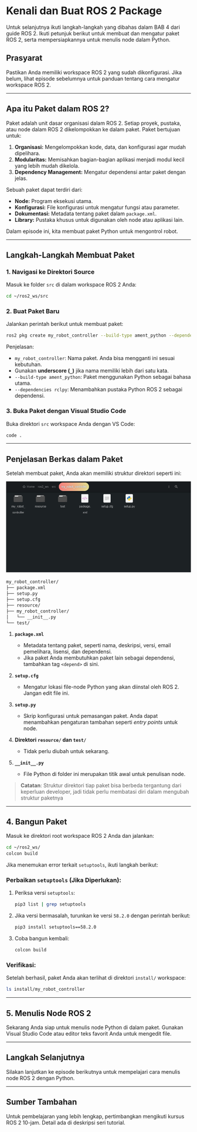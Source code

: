 # Kenali dan Buat ROS 2 Package

Untuk selanjutnya ikuti langkah-langkah yang dibahas dalam BAB 4 dari guide ROS 2. Ikuti petunjuk berikut untuk membuat dan mengatur paket ROS 2, serta mempersiapkannya untuk menulis node dalam Python.

## Prasyarat
Pastikan Anda memiliki workspace ROS 2 yang sudah dikonfigurasi. Jika belum, lihat episode sebelumnya untuk panduan tentang cara mengatur workspace ROS 2.

---

## **Apa itu Paket dalam ROS 2?**

Paket adalah unit dasar organisasi dalam ROS 2. Setiap proyek, pustaka, atau node dalam ROS 2 dikelompokkan ke dalam paket. Paket bertujuan untuk:

1. **Organisasi:** Mengelompokkan kode, data, dan konfigurasi agar mudah dipelihara.
2. **Modularitas:** Memisahkan bagian-bagian aplikasi menjadi modul kecil yang lebih mudah dikelola.
3. **Dependency Management:** Mengatur dependensi antar paket dengan jelas.

Sebuah paket dapat terdiri dari:
- **Node:** Program eksekusi utama.
- **Konfigurasi:** File konfigurasi untuk mengatur fungsi atau parameter.
- **Dokumentasi:** Metadata tentang paket dalam `package.xml`.
- **Library:** Pustaka khusus untuk digunakan oleh node atau aplikasi lain.

Dalam episode ini, kita membuat paket Python untuk mengontrol robot.

---

## **Langkah-Langkah Membuat Paket**

### **1. Navigasi ke Direktori Source**
Masuk ke folder `src` di dalam workspace ROS 2 Anda:
```bash
cd ~/ros2_ws/src
```

### **2. Buat Paket Baru**
Jalankan perintah berikut untuk membuat paket:
```bash
ros2 pkg create my_robot_controller --build-type ament_python --dependencies rclpy
```
Penjelasan:
- `my_robot_controller`: Nama paket. Anda bisa mengganti ini sesuai kebutuhan.
- Gunakan **underscore (`_`)** jika nama memiliki lebih dari satu kata.
- `--build-type ament_python`: Paket menggunakan Python sebagai bahasa utama.
- `--dependencies rclpy`: Menambahkan pustaka Python ROS 2 sebagai dependensi.

### **3. Buka Paket dengan Visual Studio Code**
Buka direktori `src` workspace Anda dengan VS Code:
```bash
code .
```

---

## **Penjelasan Berkas dalam Paket**
Setelah membuat paket, Anda akan memiliki struktur direktori seperti ini:
   <p align="center">
     <img src="images/package.png" alt="package" />
   </p>

```plaintext
my_robot_controller/
├── package.xml
├── setup.py
├── setup.cfg
├── resource/
├── my_robot_controller/
│   └── __init__.py
└── test/
```

1. **`package.xml`**
   - Metadata tentang paket, seperti nama, deskripsi, versi, email pemelihara, lisensi, dan dependensi.
   - Jika paket Anda membutuhkan paket lain sebagai dependensi, tambahkan tag `<depend>` di sini.

2. **`setup.cfg`**
   - Mengatur lokasi file-node Python yang akan diinstal oleh ROS 2. Jangan edit file ini.

3. **`setup.py`**
   - Skrip konfigurasi untuk pemasangan paket. Anda dapat menambahkan pengaturan tambahan seperti _entry points_ untuk node.

4. **Direktori `resource/` dan `test/`**
   - Tidak perlu diubah untuk sekarang.

5. **`__init__.py`**
   - File Python di folder ini merupakan titik awal untuk penulisan node.

> **Catatan**: Struktur direktori tiap paket bisa berbeda tergantung dari keperluan developer, jadi tidak perlu membatasi diri dalam mengubah struktur paketnya

---

## **4. Bangun Paket**
Masuk ke direktori root workspace ROS 2 Anda dan jalankan:
```bash
cd ~/ros2_ws/
colcon build
```

Jika menemukan error terkait `setuptools`, ikuti langkah berikut:

### Perbaikan `setuptools` (Jika Diperlukan):
1. Periksa versi `setuptools`:
   ```bash
   pip3 list | grep setuptools
   ```

2. Jika versi bermasalah, turunkan ke versi `58.2.0` dengan perintah berikut:
   ```bash
   pip3 install setuptools==58.2.0
   ```

3. Coba bangun kembali:
   ```bash
   colcon build
   ```

### Verifikasi:
Setelah berhasil, paket Anda akan terlihat di direktori `install/` workspace:
```bash
ls install/my_robot_controller
```

---

## **5. Menulis Node ROS 2**
Sekarang Anda siap untuk menulis node Python di dalam paket. Gunakan Visual Studio Code atau editor teks favorit Anda untuk mengedit file.

---

## **Langkah Selanjutnya**
Silakan lanjutkan ke episode berikutnya untuk mempelajari cara menulis node ROS 2 dengan Python.

---

## **Sumber Tambahan**
Untuk pembelajaran yang lebih lengkap, pertimbangkan mengikuti kursus ROS 2 10-jam. Detail ada di deskripsi seri tutorial.
